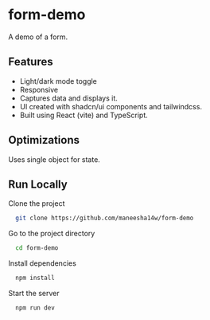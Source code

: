 # form-demo

A demo of a form.

## Features

- Light/dark mode toggle
- Responsive
- Captures data and displays it.
- UI created with shadcn/ui components and tailwindcss.
- Built using React (vite) and TypeScript.

## Optimizations

Uses single object for state.

## Run Locally

Clone the project

```bash
  git clone https://github.com/maneesha14w/form-demo
```

Go to the project directory

```bash
  cd form-demo
```

Install dependencies

```bash
  npm install
```

Start the server

```bash
  npm run dev
```
